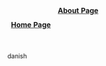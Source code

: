 <!DOCTYPE html>
<html>
<head>
	<table>
		<thead>
			<tr>
	<td><a class="black" href="https://danish0311.github.io/Website/"><strong>Home Page</strong></a></td>
	<td><header><a href="https://github.com/Danish0311/Website/blob/gh-pages/about.html"><strong>About Page</strong></a></header></td>
			</tr>
		</thead>
	</table>
</head>
<body>
<p> danish </p>
</body>
</html>